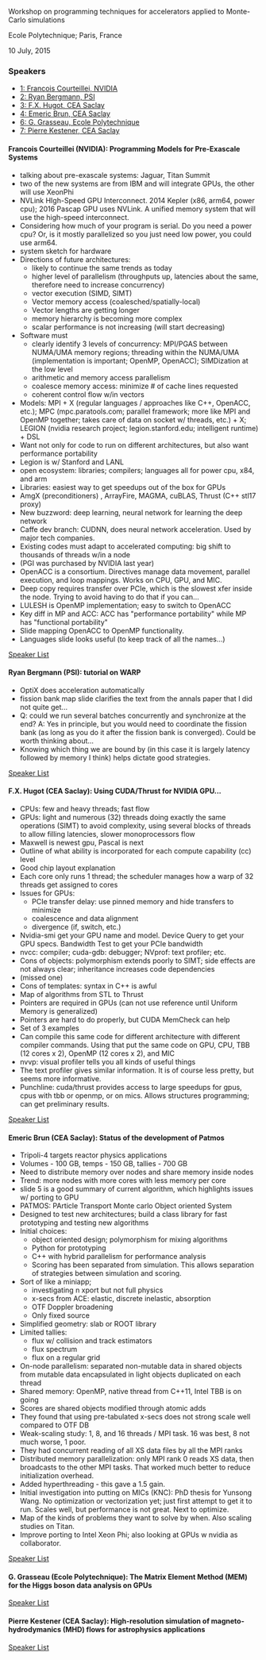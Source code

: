 Workshop on programming techniques for accelerators applied to Monte-Carlo simulations

Ecole Polytechnique; Paris, France

10 July, 2015

### <a name="top">Speakers
* [1: Francois Courteillei, NVIDIA](#nvidia)
* [2: Ryan Bergmann, PSI](#psi)
* [3: F.X. Hugot, CEA Saclay](#cea1)
* [4: Emeric Brun, CEA Saclay](#cea2)
* [6: G. Grasseau, Ecole Polytechnique](#ecole-poly)
* [7: Pierre Kestener, CEA Saclay](#cea3)

#### <a name="nvidia">Francois Courteillei (NVIDIA): Programming Models for Pre-Exascale Systems

- talking about pre-exascale systems: Jaguar, Titan Summit
- two of the new systems are from IBM and will integrate GPUs, the other will use XeonPhi
- NVLink HIgh-Speed GPU Interconnect. 
  2014 Kepler (x86, arm64, power cpu); 2016 Pascap GPU uses NVLink. 
  A unified memory system that will use the high-speed interconnect.
- Considering how much of your program is serial. Do you need a power cpu? 
  Or, is it mostly parallelized so you just need low power, you could use arm64.
- system sketch for hardware
- Directions of future architectures:
  - likely to continue the same trends as today
  - higher level of parallelism 
    (throughputs up, latencies about the same, therefore need to increase concurrency)
  - vector execution (SIMD, SIMT)
  - Vector memory access (coalesched/spatially-local)
  - Vector lengths are getting longer
  - memory hierarchy is becoming more complex
  - scalar performance is not increasing (will start decreasing)
- Software must
  - clearly identify 3 levels of concurrency: MPI/PGAS between NUMA/UMA memory regions;
    threading within the NUMA/UMA (implementation is important; OpenMP, OpenACC);
    SIMDization at the low level
  - arithmetic and memory access parallelism
  - coalesce memory access: minimize # of cache lines requested
  - coherent control flow w/in vectors
- Models: MPI + X (regular languages / approaches like C++, OpenACC, etc.); 
  MPC (mpc.paratools.com; parallel framework; more like MPI and OpenMP together; takes care of data on socket w/ threads, etc.) + X; 
  LEGION (nvidia research project; legion.stanford.edu; intelligent runtime) + DSL 
- Want not only for code to run on different architectures, but also want performance portability
- Legion is w/ Stanford and LANL
- open ecosystem: libraries; compilers; languages all for power cpu, x84, and arm
- Libraries: easiest way to get speedups out of the box for GPUs
- AmgX (preconditioners) , ArrayFire, MAGMA, cuBLAS, Thrust (C++ stl17 proxy)
- New buzzword: deep learning, neural network for learning the deep network
- Caffe dev branch: CUDNN, does neural network acceleration. Used by major tech companies.
- Existing codes must adapt to accelerated computing: 
  big shift to thousands of threads w/in a node
- (PGI was purchased by NVIDIA last year)
- OpenACC is a consortium. Directives manage data movement, parallel execution,
  and loop mappings. Works on CPU, GPU, and MIC.
- Deep copy requires transfer over PCIe, which is the slowest xfer inside the node. 
  Trying to avoid having to do that if you can...
- LULESH is OpenMP implementation; easy to switch to OpenACC
- Key diff in MP and ACC: ACC has "performance portability" while MP has "functional portability"
- Slide mapping OpenACC to OpenMP functionality.
- Languages slide looks useful (to keep track of all the names...)

[Speaker List](#top)


#### <a name="psi">Ryan Bergmann (PSI): tutorial on WARP
- OptiX does acceleration automatically
- fission bank map slide clarifies the text from the annals paper that I did not quite get...
- Q: could we run several batches concurrently and synchronize at the end? 
  A: Yes in principle, but you would need to coordinate the fission bank 
  (as long as you do it after the fission bank is converged). Could be worth thinking about...
- Knowing which thing we are bound by (in this case it is largely latency followed by
  memory I think) helps dictate good strategies.

[Speaker List](#top)


#### <a name="cea1">F.X. Hugot (CEA Saclay): Using CUDA/Thrust for NVIDIA GPU...
- CPUs: few and heavy threads; fast flow
- GPUs: light and numerous (32) threads doing exactly the same operations (SIMT) 
  to avoid complexity, using several blocks of threads to allow filling 
  latencies, slower monoprocessors flow
- Maxwell is newest gpu, Pascal is next
- Outline of what ability is incorporated for each compute capability (cc) level
- Good chip layout explanation
- Each core only runs 1 thread; 
  the scheduler manages how a warp of 32 threads get assigned to cores
- Issues for GPUs:
  - PCIe transfer delay: use pinned memory and hide transfers to minimize
  - coalescence and data alignment
  - divergence (if, switch, etc.)
- Nvidia-smi get your GPU name and model. 
  Device Query to get your GPU specs. 
  Bandwidth Test to get your PCIe bandwidth
- nvcc: compiler; cuda-gdb: debugger; NVprof: text profiler; etc.
- Cons of objects: polymorphism extends poorly to SIMT; side effects are not always clear; 
  inheritance increases code dependencies
- (missed one)
- Cons of templates: syntax in C++ is awful
- Map of algorithms from STL to Thrust
- Pointers are required in GPUs (can not use reference until Uniform Memory is generalized)
- Pointers are hard to do properly, but CUDA MemCheck can help
- Set of 3 examples
- Can compile this same code for different architecture with different compiler commands.
  Using that put the same code on GPU, CPU, TBB (12 cores x 2), OpenMP (12 cores x 2), and MIC
- nvvp: visual profiler tells you all kinds of useful things
- The text profiler gives similar information. It is of course less pretty,
  but seems more informative.
- Punchline: cuda/thrust provides access to large speedups for gpus, cpus with tbb or openmp,
  or on mics. Allows structures programming; can get preliminary results.

[Speaker List](#top)


#### <a name="cea2">Emeric Brun (CEA Saclay): Status of the development of Patmos
- Tripoli-4 targets reactor physics applications
- Volumes - 100 GB, temps - 150 GB, tallies - 700 GB
- Need to distribute memory over nodes and share memory inside nodes
- Trend: more nodes with more cores with less memory per core
- slide 5 is a good summary of current algorithm, which highlights issues w/ porting to GPU
- PATMOS: PArticle Transport Monte carlo Object oriented System
- Designed to test new architectures; build a class library for fast prototyping
  and testing new algorithms
- Initial choices:
  - object oriented design; polymorphism for mixing algorithms
  - Python for prototyping
  - C++ with hybrid parallelism for performance analysis
  - Scoring has been separated from simulation. This allows separation of strategies
    between simulation and scoring.
- Sort of like a miniapp; 
  - investigating n xport but not full physics
  - x-secs from ACE: elastic, discrete inelastic, absorption
  - OTF Doppler broadening
  - Only fixed source
- Simplified geometry: slab or ROOT library
- Limited tallies: 
  - flux w/ collision and track estimators
  - flux spectrum
  - flux on a regular grid
- On-node parallelism: separated non-mutable data in shared objects from mutable data 
  encapsulated in light objects duplicated on each thread
- Shared memory: OpenMP, native thread from C++11, Intel TBB is on going
- Scores are shared objects modified through atomic adds
- They found that using pre-tabulated x-secs does not strong scale well compared to OTF DB
- Weak-scaling study: 1, 8, and 16 threads / MPI task. 16 was best, 8 not much worse, 1 poor.
- They had concurrent reading of all XS data files by all the MPI ranks
- Distributed memory parallelization: only MPI rank 0 reads XS data, then broadcasts to
  the other MPI tasks. That worked much better to reduce initialization overhead.
- Added hyperthreading - this gave a 1.5 gain.
- Initial investigation into putting on MICs (KNC): PhD thesis for Yunsong Wang. 
  No optimization or vectorization yet; just first attempt to get it to run. 
  Scales well, but performance is not great. Next to optimize.
- Map of the kinds of problems they want to solve by when. Also scaling studies on Titan. 
- Improve porting to Intel Xeon Phi; also looking at GPUs w nvidia as collaborator.

[Speaker List](#top)


#### <a name="ecole-poly">G. Grasseau (Ecole Polytechnique): The Matrix Element Method (MEM) for the Higgs boson data analysis on GPUs


[Speaker List](#top)


#### <a name="cea3">Pierre Kestener (CEA Saclay): High-resolution simulation of magneto-hydrodymanics (MHD) flows for astrophysics applications


[Speaker List](#top)

